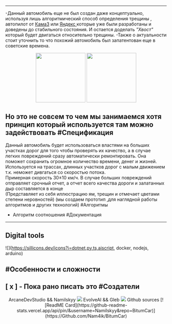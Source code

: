 ----------

-Данный автомобиль еще не был создан даже концептуально, используя лишь алгоритмический способ определения трещины , автопилот от [КамаЗ](https://auto.rambler.ru/news/50918842-bez-voditelya-i-ustalosti-chto-predstavlyayut-iz-sebya-novye-bespilotnye-kamazy/?ysclid=m1c4v3ml5e610688436) или [Яндекс ](https://ru.wikipedia.org/wiki/%D0%91%D0%B5%D1%81%D0%BF%D0%B8%D0%BB%D0%BE%D1%82%D0%BD%D1%8B%D0%B5_%D0%B0%D0%B2%D1%82%D0%BE%D0%BC%D0%BE%D0%B1%D0%B8%D0%BB%D0%B8_%D0%AF%D0%BD%D0%B4%D0%B5%D0%BA%D1%81%D0%B0)
которые уже были разработаны и доведены до стабильного состояния. И остается доделать _"Хвост"_ который будет двигаться относительно трещины. 
-Также о актуальности стоит уточнить то что похожий автомобиль был запатентован еще в советские времена.


<head>
<p align= center>
<img src = "https://avatars.mds.yandex.net/i?id=66d543914733bd2175424708e92da725-5209552-images-taas-consumers&ref=patents&n=13" ,width=100, height = 155>
<img src = "https://avatars.mds.yandex.net/i?id=fe7dbf0732c3fd7819e2ba463d7730c7-5253377-images-taas-consumers&ref=patents&n=13" ,width=100, height = 155>
</p>
</head>


Но это не совсем то чем мы занимаемся хотя принцип который используется там можно задействовать
#Спецификация 
-------------------------
Данный автомобиль будет использоваться властями на больших участках дорог для того чтобы проверять их качество, а в случае легких повреждений сразу автоматически ремонтировать. Она поможет сохранить огромное количество времени, денег и жизней. </br>
Используется на трассах, длинных участков дорог с малым движением т.к. неможет дивгаться со скоростью потока. </br> Примерная скорость 30±10 км/ч. В случае больших повреждений отправляет срочный отчет, а отчет всего качества дороги и залатанных дыр составляется в конце </br> (Представляет из себя иллюстрацию ям, трещин и отмечает  цветами степени неровностей)
(мы создаем прототип ,для наглядной работы алгоритмов и других технологий)
#Алгоритмы 
- Алгоритм соотношения 
#Документация
-------------------------
Digital tools
-------------------------
![](https://sillicons.dev/icons?i=dotnet,py,ts,aiscript, docker, nodejs, arduino)

#Особенности и сложности
--------------------------
 [ x ] - Пока рано писать это
#Создатели
--------------------------

<body>
<p align = center>
ArcaneDevStudio && Namilskyy
<img src = "/images/ArcaneDevStudio.jpg>
<a href="t.me/ArcaneDevStudio" src="https://img.shields.io/badge/Telegram-%232CA5E0.svg?style=for-the-badge&logo=telegram&logoColor=white"></a>
EvolveAI && Gleb
<img src = "/images/Evolveai.jpg>
<a href="t.me/EvovleAI" src="https://img.shields.io/badge/Telegram-%232CA5E0.svg?style=for-the-badge&logo=telegram&logoColor=white"></a>
Github sources
<a href="https://GitHub.com/Nam4ik"src="https://img.shields.io/badge/GitHub-%0D1119.svg?style=for-the-badge&logo=GitHub&logoColor=white"></a>
[![ReadME Card](https://github-readme-stats.vercel.app/api/pin/&username=Namilskyy&repo=BitumCar)](https://Github.com/Nam4ik/BitumCar)
</body>
